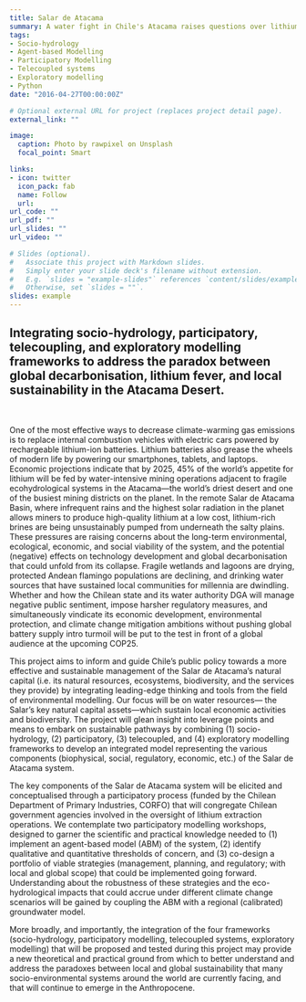 ```yaml
---
title: Salar de Atacama
summary: A water fight in Chile's Atacama raises questions over lithium mining
tags:
- Socio-hydrology
- Agent-based Modelling
- Participatory Modelling
- Telecoupled systems
- Exploratory modelling
- Python
date: "2016-04-27T00:00:00Z"

# Optional external URL for project (replaces project detail page).
external_link: ""

image:
  caption: Photo by rawpixel on Unsplash
  focal_point: Smart

links:
- icon: twitter
  icon_pack: fab
  name: Follow
  url:
url_code: ""
url_pdf: ""
url_slides: ""
url_video: ""

# Slides (optional).
#   Associate this project with Markdown slides.
#   Simply enter your slide deck's filename without extension.
#   E.g. `slides = "example-slides"` references `content/slides/example-slides.md`.
#   Otherwise, set `slides = ""`.
slides: example
---
```


## Integrating socio-hydrology, participatory, telecoupling, and exploratory modelling frameworks to address the paradox between global decarbonisation, lithium fever, and local sustainability in the Atacama Desert.

</br>

One of the most effective ways to decrease climate-warming gas emissions is to replace internal combustion vehicles with electric cars powered by rechargeable lithium-ion batteries. Lithium batteries also grease the wheels of modern life by powering our smartphones, tablets, and laptops. Economic projections indicate that by 2025, 45% of the world’s appetite for lithium will be fed by water-intensive mining operations adjacent to fragile ecohydrological systems in the Atacama—the world’s driest desert and one of the busiest mining districts on the planet. In the remote Salar de Atacama Basin, where infrequent rains and the highest solar radiation in the planet allows miners to produce high-quality lithium at a low cost, lithium-rich brines are being unsustainably pumped from underneath the salty plains. These pressures are raising concerns about the long-term environmental, ecological, economic, and social viability of the system, and the potential (negative) effects on technology development and global decarbonisation that could unfold from its collapse. Fragile wetlands and lagoons are drying, protected Andean flamingo populations are declining, and drinking water sources that have sustained local communities for millennia are dwindling. Whether and how the Chilean state and its water authority DGA will manage negative public sentiment, impose harsher regulatory measures, and simultaneously vindicate its economic development, environmental protection, and climate change mitigation ambitions without pushing global battery supply intro turmoil will be put to the test in front of a global audience at the upcoming COP25.

This project aims to inform and guide Chile’s public policy towards a more effective and sustainable management of the Salar de Atacama’s natural capital (i.e. its natural resources, ecosystems, biodiversity, and the services they provide) by integrating leading-edge thinking and tools from the field of environmental modelling. Our focus will be on water resources— the Salar’s key natural capital assets—which sustain local economic activities and biodiversity. The project will glean insight into leverage points and means to embark on sustainable pathways by combining (1) socio-hydrology, (2) participatory, (3) telecoupled, and (4) exploratory modelling frameworks to develop an integrated model representing the various components (biophysical, social, regulatory, economic, etc.) of the Salar de Atacama system.

The key components of the Salar de Atacama system will be elicited and conceptualised through a participatory process (funded by the Chilean Department of Primary Industries, CORFO) that will congregate Chilean government agencies involved in the oversight of lithium extraction operations. We contemplate two participatory modelling workshops, designed to garner the scientific and practical knowledge needed to (1) implement an agent-based model (ABM) of the system, (2) identify qualitative and quantitative thresholds of concern, and (3) co-design a portfolio of viable strategies (management, planning, and regulatory; with local and global scope) that could be implemented going forward. Understanding about the robustness of these strategies and the eco-hydrological impacts that could accrue under different climate change scenarios will be gained by coupling the ABM with a regional (calibrated) groundwater model.

More broadly, and importantly, the integration of the four frameworks (socio-hydrology, participatory modelling, telecoupled systems, exploratory modelling) that will be proposed and tested during this project may provide a new theoretical and practical ground from which to better understand and address the paradoxes between local and global sustainability that many socio-environmental systems around the world are currently facing, and that will continue to emerge in the Anthropocene.
